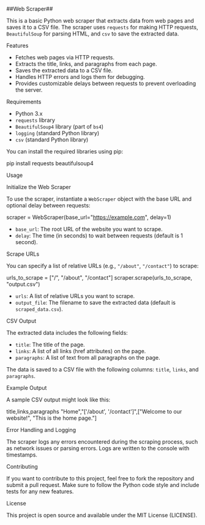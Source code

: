 ##Web Scraper##

This is a basic Python web scraper that extracts data from web pages and saves it to a CSV file. The scraper uses `requests` for making HTTP requests, `BeautifulSoup` for parsing HTML, and `csv` to save the extracted data.

Features

- Fetches web pages via HTTP requests.
- Extracts the title, links, and paragraphs from each page.
- Saves the extracted data to a CSV file.
- Handles HTTP errors and logs them for debugging.
- Provides customizable delays between requests to prevent overloading the server.

Requirements

- Python 3.x
- `requests` library
- `BeautifulSoup4` library (part of `bs4`)
- `logging` (standard Python library)
- `csv` (standard Python library)

You can install the required libraries using pip:

pip install requests beautifulsoup4

Usage

Initialize the Web Scraper

To use the scraper, instantiate a `WebScraper` object with the base URL and optional delay between requests:

scraper = WebScraper(base_url="https://example.com", delay=1)

- `base_url`: The root URL of the website you want to scrape.
- `delay`: The time (in seconds) to wait between requests (default is 1 second).

Scrape URLs

You can specify a list of relative URLs (e.g., `"/about"`, `"/contact"`) to scrape:

urls_to_scrape = ["/", "/about", "/contact"]
scraper.scrape(urls_to_scrape, "output.csv")

- `urls`: A list of relative URLs you want to scrape.
- `output_file`: The filename to save the extracted data (default is `scraped_data.csv`).

CSV Output

The extracted data includes the following fields:

- `title`: The title of the page.
- `links`: A list of all links (href attributes) on the page.
- `paragraphs`: A list of text from all paragraphs on the page.

The data is saved to a CSV file with the following columns: `title`, `links`, and `paragraphs`.

Example Output

A sample CSV output might look like this:

title,links,paragraphs
"Home","['/about', '/contact']",["Welcome to our website!", "This is the home page."]

Error Handling and Logging

The scraper logs any errors encountered during the scraping process, such as network issues or parsing errors. Logs are written to the console with timestamps.

Contributing

If you want to contribute to this project, feel free to fork the repository and submit a pull request. Make sure to follow the Python code style and include tests for any new features.

License

This project is open source and available under the MIT License (LICENSE).
